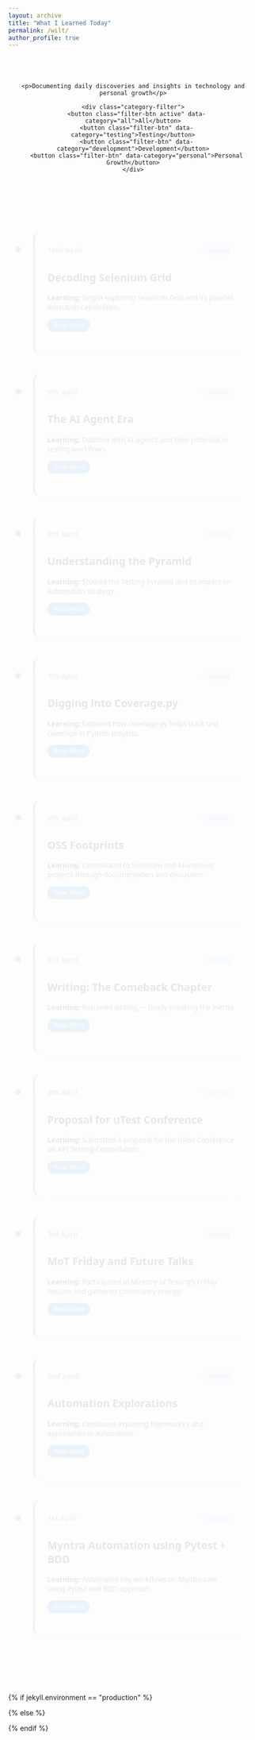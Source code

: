 ```yaml
---
layout: archive
title: "What I Learned Today"
permalink: /wilt/
author_profile: true
---
```


<div class="wilt-container">
  <header class="wilt-header">
    
    <p>Documenting daily discoveries and insights in technology and personal growth</p>
    
    <div class="category-filter">
      <button class="filter-btn active" data-category="all">All</button>
      <button class="filter-btn" data-category="testing">Testing</button>
      <button class="filter-btn" data-category="development">Development</button>
      <button class="filter-btn" data-category="personal">Personal Growth</button>
    </div>
  </header>

  <div class="timeline">
   <article class="timeline-entry" data-category="learning">
    <div class="timeline-dot"></div>
    <div class="timeline-content">
        <div class="entry-header">
            <span class="entry-date">10th April</span>
            <span class="category-tag" role="button" data-category="learning">Learning</span>
        </div>
        <h2>Decoding Selenium Grid</h2>
        <div class="entry-preview">
            <p><b>Learning:</b> Began exploring Selenium Grid and its parallel execution capabilities.</p>
            <button class="expand-btn" onclick="toggleContent(this)">Read More</button>
        </div>
        <div class="entry-full hidden">
            <ul>
                <li><b>Description:</b> Understood hub-node architecture, remote execution, and its role in distributed testing.</li>
                <li><b>Key Takeaway:</b> The Grid teaches one thing loud and clear — scale smart, not just wide.</li>
                <li><b>Personal Reflection:</b> Setting up the grid felt like building a network of digital clones ready to test in sync.</li>
            </ul>
            <button class="expand-btn" onclick="toggleContent(this)">Show Less</button>
        </div>
    </div>
</article>

<article class="timeline-entry" data-category="learning">
    <div class="timeline-dot"></div>
    <div class="timeline-content">
        <div class="entry-header">
            <span class="entry-date">9th April</span>
            <span class="category-tag" role="button" data-category="learning">Learning</span>
        </div>
        <h2>The AI Agent Era</h2>
        <div class="entry-preview">
            <p><b>Learning:</b> Dabbled with AI agents and their potential in testing workflows.</p>
            <button class="expand-btn" onclick="toggleContent(this)">Read More</button>
        </div>
        <div class="entry-full hidden">
            <ul>
                <li><b>Description:</b> Explored lightweight agents like SmolAgent, and compared them with LangChain and CrewAI.</li>
                <li><b>Key Takeaway:</b> AI agents are not magic — they are mirrors to our prompts and intent.</li>
                <li><b>Personal Reflection:</b> This feels like testing’s next co-pilot — not replacing us, but augmenting us with brains-on-demand.</li>
            </ul>
            <button class="expand-btn" onclick="toggleContent(this)">Show Less</button>
        </div>
    </div>
</article>

<article class="timeline-entry" data-category="learning">
    <div class="timeline-dot"></div>
    <div class="timeline-content">
        <div class="entry-header">
            <span class="entry-date">8th April</span>
            <span class="category-tag" role="button" data-category="learning">Learning</span>
        </div>
        <h2>Understanding the Pyramid</h2>
        <div class="entry-preview">
            <p><b>Learning:</b> Studied the Testing Pyramid and its impact on automation strategy.</p>
            <button class="expand-btn" onclick="toggleContent(this)">Read More</button>
        </div>
        <div class="entry-full hidden">
            <ul>
                <li><b>Description:</b> Reviewed the balance between unit, service, and UI tests and how it guides efficient testing pipelines.</li>
                <li><b>Key Takeaway:</b> A strong base in automation starts small — with units, not giants.</li>
                <li><b>Personal Reflection:</b> The pyramid whispers wisdom — test less at the top, but test with vision.</li>
            </ul>
            <button class="expand-btn" onclick="toggleContent(this)">Show Less</button>
        </div>
    </div>
</article>

<article class="timeline-entry" data-category="learning">
    <div class="timeline-dot"></div>
    <div class="timeline-content">
        <div class="entry-header">
            <span class="entry-date">7th April</span>
            <span class="category-tag" role="button" data-category="learning">Learning</span>
        </div>
        <h2>Digging into Coverage.py</h2>
        <div class="entry-preview">
            <p><b>Learning:</b> Explored how coverage.py helps track test coverage in Python projects.</p>
            <button class="expand-btn" onclick="toggleContent(this)">Read More</button>
        </div>
        <div class="entry-full hidden">
            <ul>
                <li><b>Description:</b> Practiced running coverage reports, reading metrics, and improving gaps in automation.</li>
                <li><b>Key Takeaway:</b> What gets measured gets improved — test coverage tells the untold story.</li>
                <li><b>Personal Reflection:</b> Coverage is not about 100% — it is about meaningful testing footprints.</li>
            </ul>
            <button class="expand-btn" onclick="toggleContent(this)">Show Less</button>
        </div>
    </div>
</article>

<article class="timeline-entry" data-category="learning">
    <div class="timeline-dot"></div>
    <div class="timeline-content">
        <div class="entry-header">
            <span class="entry-date">6th April</span>
            <span class="category-tag" role="button" data-category="learning">Learning</span>
        </div>
        <h2>OSS Footprints</h2>
        <div class="entry-preview">
            <p><b>Learning:</b> Contributed to Selenium and Aluminium projects through documentation and discussion.</p>
            <button class="expand-btn" onclick="toggleContent(this)">Read More</button>
        </div>
        <div class="entry-full hidden">
            <ul>
                <li><b>Description:</b> Shared insights, updated docstrings, and provided feedback on features and docs.</li>
                <li><b>Key Takeaway:</b> Open source is more about *showing up* than being perfect.</li>
                <li><b>Personal Reflection:</b> Felt like I am not just using tools — I am now shaping them, one commit at a time.</li>
            </ul>
            <button class="expand-btn" onclick="toggleContent(this)">Show Less</button>
        </div>
    </div>
</article>

<article class="timeline-entry" data-category="learning">
    <div class="timeline-dot"></div>
    <div class="timeline-content">
        <div class="entry-header">
            <span class="entry-date">5th April</span>
            <span class="category-tag" role="button" data-category="learning">Learning</span>
        </div>
        <h2>Writing: The Comeback Chapter</h2>
        <div class="entry-preview">
            <p><b>Learning:</b> Resumed writing — finally breaking the inertia.</p>
            <button class="expand-btn" onclick="toggleContent(this)">Read More</button>
        </div>
        <div class="entry-full hidden">
            <ul>
                <li><b>Description:</b> Drafted reflections on testing, AI, and a few poetic musings for my portfolio and community posts.</li>
                <li><b>Key Takeaway:</b> Writing is not just expression — it is thinking in slow motion.</li>
                <li><b>Personal Reflection:</b> Words felt like old friends — a bit rusty, but right where I left them.</li>
            </ul>
            <button class="expand-btn" onclick="toggleContent(this)">Show Less</button>
        </div>
    </div>
</article>

<article class="timeline-entry" data-category="learning">
    <div class="timeline-dot"></div>
    <div class="timeline-content">
        <div class="entry-header">
            <span class="entry-date">4th April</span>
            <span class="category-tag" role="button" data-category="learning">Learning</span>
        </div>
        <h2>Proposal for uTest Conference</h2>
        <div class="entry-preview">
            <p><b>Learning:</b> Submitted a proposal for the uTest Conference on API Testing Constellation.</p>
            <button class="expand-btn" onclick="toggleContent(this)">Read More</button>
        </div>
        <div class="entry-full hidden">
            <ul>
                <li><b>Description:</b> Outlined API testing patterns, common pitfalls, and tools for observability and resilience.</li>
                <li><b>Key Takeaway:</b> Proposals make you zoom out and reflect deeply on what truly matters in your craft.</li>
                <li><b>Personal Reflection:</b> I felt vulnerable yet proud — like sharing a chapter still being written.</li>
            </ul>
            <button class="expand-btn" onclick="toggleContent(this)">Show Less</button>
        </div>
    </div>
</article>

<article class="timeline-entry" data-category="learning">
    <div class="timeline-dot"></div>
    <div class="timeline-content">
        <div class="entry-header">
            <span class="entry-date">3rd April</span>
            <span class="category-tag" role="button" data-category="learning">Learning</span>
        </div>
        <h2>MoT Friday and Future Talks</h2>
        <div class="entry-preview">
            <p><b>Learning:</b> Participated in Ministry of Testing’s Friday session and gathered community energy.</p>
            <button class="expand-btn" onclick="toggleContent(this)">Read More</button>
        </div>
        <div class="entry-full hidden">
            <ul>
                <li><b>Description:</b> Reflected on ideas around system thinking, testing culture, and sharing learnings.</li>
                <li><b>Key Takeaway:</b> A tester grows faster in community soil than in individual silence.</li>
                <li><b>Personal Reflection:</b> Every MoT session feels like a campfire for testers — warm, real, and raw.</li>
            </ul>
            <button class="expand-btn" onclick="toggleContent(this)">Show Less</button>
        </div>
    </div>
</article>

<article class="timeline-entry" data-category="learning">
    <div class="timeline-dot"></div>
    <div class="timeline-content">
        <div class="entry-header">
            <span class="entry-date">2nd April</span>
            <span class="category-tag" role="button" data-category="learning">Learning</span>
        </div>
        <h2>Automation Explorations</h2>
        <div class="entry-preview">
            <p><b>Learning:</b> Continued exploring frameworks and approaches in automation.</p>
            <button class="expand-btn" onclick="toggleContent(this)">Read More</button>
        </div>
        <div class="entry-full hidden">
            <ul>
                <li><b>Description:</b> Looked into hybrid design, locator strategies, and test reporting enhancements.</li>
                <li><b>Key Takeaway:</b> Automation is a dance between reliability and readability.</li>
                <li><b>Personal Reflection:</b> The more I automate, the more I learn to debug myself too.</li>
            </ul>
            <button class="expand-btn" onclick="toggleContent(this)">Show Less</button>
        </div>
    </div>
</article>

<article class="timeline-entry" data-category="learning">
    <div class="timeline-dot"></div>
    <div class="timeline-content">
        <div class="entry-header">
            <span class="entry-date">1st April</span>
            <span class="category-tag" role="button" data-category="learning">Learning</span>
        </div>
        <h2>Myntra Automation using Pytest + BDD</h2>
        <div class="entry-preview">
            <p><b>Learning:</b> Automated key workflows on Myntra.com using Pytest and BDD approach.</p>
            <button class="expand-btn" onclick="toggleContent(this)">Read More</button>
        </div>
        <div class="entry-full hidden">
            <ul>
                <li><b>Description:</b> Designed and implemented login and product flow scenarios using Gherkin and Pytest fixtures.</li>
                <li><b>Key Takeaway:</b> BDD bridges the gap between business needs and technical tests beautifully.</li>
                <li><b>Personal Reflection:</b> Watching tests run on a real site I shop from? Kind of poetic, honestly.</li>
            </ul>
            <button class="expand-btn" onclick="toggleContent(this)">Show Less</button>
        </div>
    </div>
</article>

  </div>

  
</div>

<style>
.wilt-container {
  max-width: 900px;
  margin: 0 auto;
  padding: 40px 20px;
  font-family: system-ui, -apple-system, sans-serif;
}

.wilt-header {
  text-align: center;
  margin-bottom: 60px;
}

.wilt-header h1 {
  font-size: 3em;
  color: #1a202c;
  margin-bottom: 15px;
  font-weight: 700;
  background: linear-gradient(120deg, #4299e1, #667eea);
  -webkit-background-clip: text;
  -webkit-text-fill-color: transparent;
}

.category-filter {
  display: flex;
  justify-content: center;
  gap: 12px;
  margin-top: 30px;
}

.filter-btn {
  padding: 8px 16px;
  border: 1px solid #e2e8f0;
  border-radius: 20px;
  background: white;
  color: #4a5568;
  cursor: pointer;
  transition: all 0.2s ease;
}

.filter-btn.active {
  background: #4299e1;
  color: white;
  border-color: #4299e1;
}

.timeline {
  position: relative;
  padding: 40px 0;
}

.timeline-entry {
  position: relative;
  margin-bottom: 40px;
  opacity: 0;
  animation: fadeIn 0.5s ease forwards;
}

.timeline-content {
  background: white;
  border-radius: 15px;
  padding: 25px;
  margin-left: 30px;
  box-shadow: 0 4px 15px rgba(0, 0, 0, 0.1);
  border-left: 4px solid #4299e1;
  transition: transform 0.3s ease;
}

.timeline-content:hover {
  transform: translateY(-5px);
}

.entry-header {
  display: flex;
  justify-content: space-between;
  align-items: center;
  margin-bottom: 15px;
}

.entry-date {
  font-size: 0.9rem;
  color: #4299e1;
  font-weight: 600;
}

.category-tag {
  padding: 4px 12px;
  background: rgba(66, 153, 225, 0.1);
  color: #4299e1;
  border-radius: 12px;
  font-size: 0.8em;
  cursor: pointer;
  transition: all 0.2s ease;
}

.category-tag:hover {
  background: rgba(66, 153, 225, 0.2);
}

.entry-preview {
  margin-bottom: 20px;
}

.expand-btn {
  padding: 6px 12px;
  background: #4299e1;
  color: white;
  border: none;
  border-radius: 15px;
  cursor: pointer;
  font-size: 0.9em;
  transition: all 0.2s ease;
}

.expand-btn:hover {
  background: #3182ce;
}

.entry-full {
  margin-top: 20px;
}

.entry-full ul {
  list-style-type: none;
  padding: 0;
}

.entry-full li {
  margin-bottom: 15px;
  line-height: 1.6;
}

.hidden {
  display: none;
}

.archives-link {
  text-align: center;
  margin-top: 40px;
}

.archives-link a {
  display: inline-block;
  padding: 12px 24px;
  background: linear-gradient(120deg, #4299e1, #667eea);
  color: white;
  text-decoration: none;
  border-radius: 25px;
  font-weight: 600;
  transition: all 0.3s ease;
}

.archives-link a:hover {
  transform: translateY(-2px);
  box-shadow: 0 4px 12px rgba(66, 153, 225, 0.3);
}

.timeline-dot {
  width: 12px;
  height: 12px;
  background: #4299e1;
  border-radius: 50%;
  position: absolute;
  left: -6px;
  top: 30px;
}

@keyframes fadeIn {
  from { 
    opacity: 0;
    transform: translateY(20px);
  }
  to {
    opacity: 1;
    transform: translateY(0);
  }
}

@media (max-width: 768px) {
  .wilt-container {
    padding: 20px;
  }
  
  .timeline-content {
    margin-left: 20px;
  }
  
  .category-filter {
    flex-wrap: wrap;
  }
}
</style>




{% if jekyll.environment == "production" %}
  <script src="{{ '/assets/js/wilt.js' | relative_url }}"></script>
{% else %}
  <script src="{{ '/assets/js/wilt.js' | absolute_url }}"></script>
{% endif %}